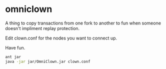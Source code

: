 # omniclown
A thing to copy transactions from one fork to another to fun when someone doesn't 
impliment replay protection.

Edit clown.conf for the nodes you want to connect up.

Have fun.

```bash
ant jar
java -jar jar/OmniClown.jar clown.conf

```


